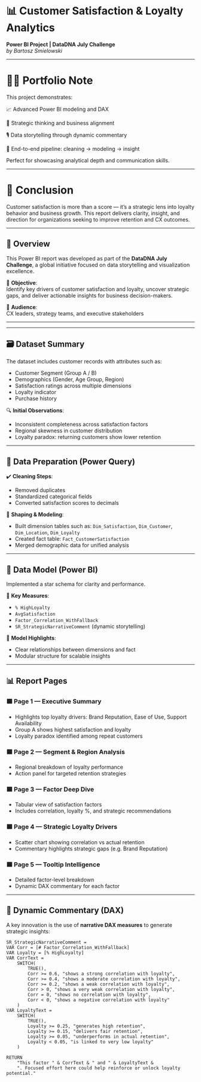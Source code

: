 # 📊 Customer Satisfaction & Loyalty Analytics  
**Power BI Project | DataDNA July Challenge**  
_by Bartosz Smielowski_

---

# 🧑‍💼 Portfolio Note
This project demonstrates:

📈 Advanced Power BI modeling and DAX

🧠 Strategic thinking and business alignment

🎙️ Data storytelling through dynamic commentary

🧼 End-to-end pipeline: cleaning → modeling → insight

Perfect for showcasing analytical depth and communication skills.  

---  

# 🏁 Conclusion  
Customer satisfaction is more than a score — it’s a strategic lens into loyalty behavior and business growth. 
This report delivers clarity, insight, and direction for organizations seeking to improve retention and CX outcomes.

---  


## 🧭 Overview

This Power BI report was developed as part of the **DataDNA July Challenge**, a global initiative focused on data storytelling and visualization excellence.

🎯 **Objective**:  
Identify key drivers of customer satisfaction and loyalty, uncover strategic gaps, and deliver actionable insights for business decision-makers.

👥 **Audience**:  
CX leaders, strategy teams, and executive stakeholders

---


---

## 🗃️ Dataset Summary

The dataset includes customer records with attributes such as:

- Customer Segment (Group A / B)  
- Demographics (Gender, Age Group, Region)  
- Satisfaction ratings across multiple dimensions  
- Loyalty indicator  
- Purchase history

🔍 **Initial Observations**:
- Inconsistent completeness across satisfaction factors  
- Regional skewness in customer distribution  
- Loyalty paradox: returning customers show lower retention

---

## 🧼 Data Preparation (Power Query)

✔️ **Cleaning Steps**:
- Removed duplicates  
- Standardized categorical fields  
- Converted satisfaction scores to decimals  

🔧 **Shaping & Modeling**:
- Built dimension tables such as: `Dim_Satisfaction`, `Dim_Customer`, `Dim_Location`, `Dim_Loyalty`  
- Created fact table: `Fact_CustomerSatisfaction`  
- Merged demographic data for unified analysis

---

## 🧩 Data Model (Power BI)

Implemented a star schema for clarity and performance.

🔗 **Key Measures**:
- `% HighLoyalty`  
- `AvgSatisfaction`  
- `Factor_Correlation_WithFallback`  
- `SR_StrategicNarrativeComment` (dynamic storytelling)

📐 **Model Highlights**:
- Clear relationships between dimensions and fact  
- Modular structure for scalable insights

---

## 📊 Report Pages

### 🟦 Page 1 — Executive Summary  
- Highlights top loyalty drivers: Brand Reputation, Ease of Use, Support Availability  
- Group A shows highest satisfaction and loyalty  
- Loyalty paradox identified among repeat customers

### 🟦 Page 2 — Segment & Region Analysis  
- Regional breakdown of loyalty performance  
- Action panel for targeted retention strategies

### 🟦 Page 3 — Factor Deep Dive  
- Tabular view of satisfaction factors  
- Includes correlation, loyalty %, and strategic recommendations

### 🟦 Page 4 — Strategic Loyalty Drivers  
- Scatter chart showing correlation vs actual retention  
- Commentary highlights strategic gaps (e.g. Brand Reputation)

### 🟦 Page 5 — Tooltip Intelligence  
- Detailed factor-level breakdown  
- Dynamic DAX commentary for each factor

---

## 🧠 Dynamic Commentary (DAX)

A key innovation is the use of **narrative DAX measures** to generate strategic insights:

```dax
SR_StrategicNarrativeComment =
VAR Corr = [# Factor_Correlation_WithFallback]
VAR Loyalty = [% HighLoyalty]
VAR CorrText =
    SWITCH(
        TRUE(),
        Corr >= 0.6, "shows a strong correlation with loyalty",
        Corr >= 0.4, "shows a moderate correlation with loyalty",
        Corr >= 0.2, "shows a weak correlation with loyalty",
        Corr > 0, "shows a very weak correlation with loyalty",
        Corr = 0, "shows no correlation with loyalty",
        Corr < 0, "shows a negative correlation with loyalty"
    )
VAR LoyaltyText =
    SWITCH(
        TRUE(),
        Loyalty >= 0.25, "generates high retention",
        Loyalty >= 0.15, "delivers fair retention",
        Loyalty >= 0.05, "underperforms in actual retention",
        Loyalty < 0.05, "is linked to very low loyalty"
    )

RETURN
    "This factor " & CorrText & " and " & LoyaltyText & 
    ". Focused effort here could help reinforce or unlock loyalty potential."


